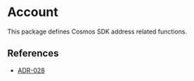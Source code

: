 # Account

This package defines Cosmos SDK address related functions.

## References

+ [ADR-028](../docs/architecture/adr-028-public-key-addresses.md)
